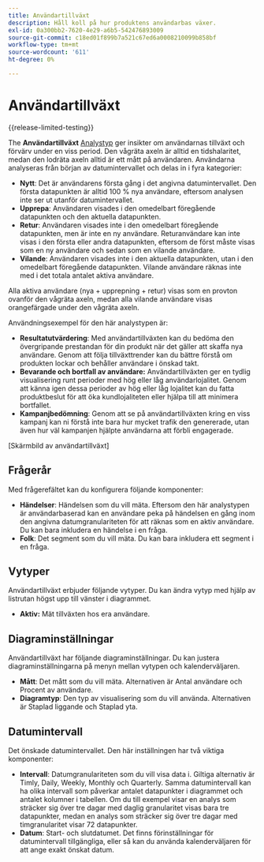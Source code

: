```yaml
---
title: Användartillväxt
description: Håll koll på hur produktens användarbas växer.
exl-id: 0a300bb2-7620-4e29-a6b5-542476893009
source-git-commit: c18ed01f899b7a521c67ed6a0008210099b858bf
workflow-type: tm+mt
source-wordcount: '611'
ht-degree: 0%

---
```


# Användartillväxt

{{release-limited-testing}}

The **Användartillväxt** [Analystyp](overview.md) ger insikter om användarnas tillväxt och förvärv under en viss period. Den vågräta axeln är alltid en tidshalaritet, medan den lodräta axeln alltid är ett mått på användaren. Användarna analyseras från början av datumintervallet och delas in i fyra kategorier:

* **Nytt**: Det är användarens första gång i det angivna datumintervallet. Den första datapunkten är alltid 100 % nya användare, eftersom analysen inte ser ut utanför datumintervallet.
* **Upprepa**: Användaren visades i den omedelbart föregående datapunkten och den aktuella datapunkten.
* **Retur**: Användaren visades inte i den omedelbart föregående datapunkten, men är inte en ny användare. Returanvändare kan inte visas i den första eller andra datapunkten, eftersom de först måste visas som en ny användare och sedan som en vilande användare.
* **Vilande**: Användaren visades inte i den aktuella datapunkten, utan i den omedelbart föregående datapunkten. Vilande användare räknas inte med i det totala antalet aktiva användare.

Alla aktiva användare (nya + upprepning + retur) visas som en provton ovanför den vågräta axeln, medan alla vilande användare visas orangefärgade under den vågräta axeln.

Användningsexempel för den här analystypen är:

* **Resultatutvärdering**: Med användartillväxten kan du bedöma den övergripande prestandan för din produkt när det gäller att skaffa nya användare. Genom att följa tillväxttrender kan du bättre förstå om produkten lockar och behåller användare i önskad takt.
* **Bevarande och bortfall av användare:** Användartillväxten ger en tydlig visualisering runt perioder med hög eller låg användarlojalitet. Genom att känna igen dessa perioder av hög eller låg lojalitet kan du fatta produktbeslut för att öka kundlojaliteten eller hjälpa till att minimera bortfallet.
* **Kampanjbedömning**: Genom att se på användartillväxten kring en viss kampanj kan ni förstå inte bara hur mycket trafik den genererade, utan även hur väl kampanjen hjälpte användarna att förbli engagerade.

[Skärmbild av användartillväxt]

## Frågerår

Med frågerefältet kan du konfigurera följande komponenter:

* **Händelser**: Händelsen som du vill mäta. Eftersom den här analystypen är användarbaserad kan en användare peka på händelsen en gång inom den angivna datumgranulariteten för att räknas som en aktiv användare. Du kan bara inkludera en händelse i en fråga.
* **Folk**: Det segment som du vill mäta. Du kan bara inkludera ett segment i en fråga.

## Vytyper

Användartillväxt erbjuder följande vytyper. Du kan ändra vytyp med hjälp av listrutan högst upp till vänster i diagrammet.

* **Aktiv:** Mät tillväxten hos era användare.

## Diagraminställningar

Användartillväxt har följande diagraminställningar. Du kan justera diagraminställningarna på menyn mellan vytypen och kalenderväljaren.

* **Mått**: Det mått som du vill mäta. Alternativen är Antal användare och Procent av användare.
* **Diagramtyp**: Den typ av visualisering som du vill använda. Alternativen är Staplad liggande och Staplad yta.

## Datumintervall

Det önskade datumintervallet. Den här inställningen har två viktiga komponenter:

* **Intervall**: Datumgranulariteten som du vill visa data i. Giltiga alternativ är Timly, Daily, Weekly, Monthly och Quarterly. Samma datumintervall kan ha olika intervall som påverkar antalet datapunkter i diagrammet och antalet kolumner i tabellen. Om du till exempel visar en analys som sträcker sig över tre dagar med daglig granularitet visas bara tre datapunkter, medan en analys som sträcker sig över tre dagar med timgranularitet visar 72 datapunkter.
* **Datum**: Start- och slutdatumet. Det finns förinställningar för datumintervall tillgängliga, eller så kan du använda kalenderväljaren för att ange exakt önskat datum.
